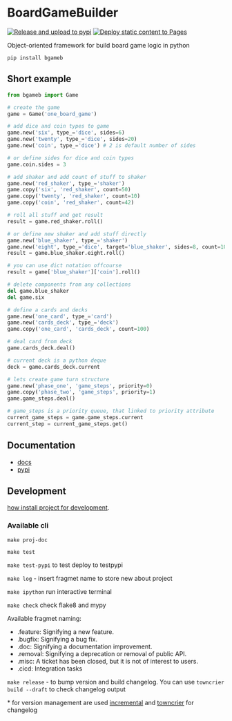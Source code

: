 # BoardGameBuilder

[![Release and upload to pypi](https://github.com/KonstantinKlepikov/BoardGameBuilder/actions/workflows/release.yml/badge.svg)](https://github.com/KonstantinKlepikov/BoardGameBuilder/actions/workflows/release.yml)
[![Deploy static content to Pages](https://github.com/KonstantinKlepikov/BoardGameBuilder/actions/workflows/build-docs.yml/badge.svg)](https://github.com/KonstantinKlepikov/BoardGameBuilder/actions/workflows/build-docs.yml)

Object-oriented framework for build board game logic in python

`pip install bgameb`

## Short example

```python
from bgameb import Game

# create the game
game = Game('one_board_game')

# add dice and coin types to game
game.new('six', type_='dice', sides=6)
game.new('twenty', type_='dice', sides=20)
game.new('coin', type_='dice') # 2 is default number of sides

# or define sides for dice and coin types
game.coin.sides = 3

# add shaker and add count of stuff to shaker
game.new('red_shaker', type_='shaker')
game.copy('six', 'red_shaker', count=50)
game.copy('twenty', 'red_shaker', count=10)
game.copy('coin', 'red_shaker', count=42)

# roll all stuff and get result
result = game.red_shaker.roll()

# or define new shaker and add stuff directly
game.new('blue_shaker', type_='shaker')
game.new('eight', type_='dice', target='blue_shaker', sides=8, count=10)
result = game.blue_shaker.eight.roll()

# you can use dict notation offcourse
result = game['blue_shaker']['coin'].roll()

# delete components from any collections
del game.blue_shaker
del game.six

# define a cards and decks
game.new('one_card', type_='card')
game.new('cards_deck', type_='deck')
game.copy('one_card', 'cards_deck', count=100)

# deal card from deck
game.cards_deck.deal()

# current deck is a python deque
deck = game.cards_deck.current

# lets create game turn structure
game.new('phase_one', 'game_steps', priority=0)
game.copy('phase_two', 'game_steps', priority=1)
game.game_steps.deal()

# game_steps is a priority queue, that linked to priority attribute
current_game_steps = game.game_steps.current
current_step = current_game_steps.get()
```

## Documentation

- [docs](https://konstantinklepikov.github.io/BoardGameBuilder/)
- [pypi](https://pypi.org/project/bgameb/)

## Development

[how install project for development](https://konstantinklepikov.github.io/BoardGameBuilder/usage.html).

### Available cli

`make proj-doc`

`make test`

`make test-pypi` to test deploy to testpypi

`make log` - insert fragmet name to store new about project

`make ipython` run interactive terminal

`make check` check flake8 and mypy

Available fragmet naming:

- .feature: Signifying a new feature.
- .bugfix: Signifying a bug fix.
- .doc: Signifying a documentation improvement.
- .removal: Signifying a deprecation or removal of public API.
- .misc: A ticket has been closed, but it is not of interest to users.
- .cicd: Integration tasks

`make release` - to bump version and build changelog. You can use `towncrier build --draft` to check changelog output

\* for version management are used [incremental](https://github.com/twisted/incremental) and [towncrier](https://pypi.org/project/towncrier/) for changelog
